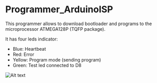 # Programmer_ArduinoISP

This programmer allows to download bootloader and programs to the microprocessor ATMEGA128P (TQFP package).

It has four leds indicator:
  - Blue:   Heartbeat
  - Red:    Error
  - Yellow: Program mode (sending program)
  - Green:  Test led connected to D8

![Alt text](relative/path/to/img.jpg?raw=true "Title")
